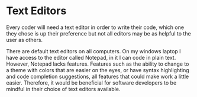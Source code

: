 # Text Editors

Every coder will need a text editor in order to write their code, which one they chose is up their preference but not all editors may be as helpful to the user as others.

There are default text editors on all computers. On my windows laptop I have access to the editor called Notepad, in it I can code in plain text. However, Notepad lacks features. Features such as the ability to change to a theme with colors that are easier on the eyes, or have syntax highlighting and code completion suggestions, all features that could make work a little easier. Therefore, it would be beneficial for software developers to be mindful in their choice of text editors available.
